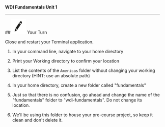 **WDI Fundamentals Unit 1**

---


##![Your Turn](../assets/exercise.png) Your Turn

Close and restart your Terminal application.

1. In your command line, navigate to your home directory

2. Print your Working directory to confirm your location

3. List the contents of the `Americas` folder without changing your working directory (HINT: use an absolute path)

4. In your home directory, create a new folder called "fundamentals"

5. Just so that there is no confusion, go ahead and change the name of the "fundamentals" folder to "wdi-fundamentals".  Do not change its location.

6. We'll be using this folder to house your pre-course project, so keep it clean and don't delete it.
